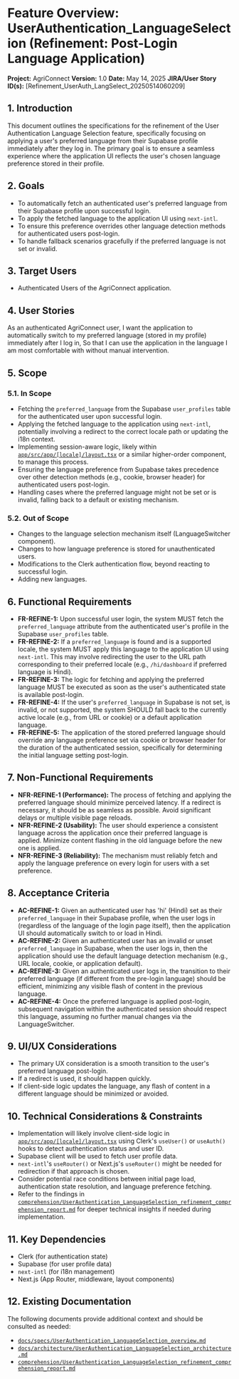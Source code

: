 # Feature Overview: UserAuthentication_LanguageSelection (Refinement: Post-Login Language Application)

**Project:** AgriConnect
**Version:** 1.0
**Date:** May 14, 2025
**JIRA/User Story ID(s):** [Refinement_UserAuth_LangSelect_20250514060209]

## 1. Introduction

This document outlines the specifications for the refinement of the User Authentication Language Selection feature, specifically focusing on applying a user's preferred language from their Supabase profile immediately after they log in. The primary goal is to ensure a seamless experience where the application UI reflects the user's chosen language preference stored in their profile.

## 2. Goals

- To automatically fetch an authenticated user's preferred language from their Supabase profile upon successful login.
- To apply the fetched language to the application UI using `next-intl`.
- To ensure this preference overrides other language detection methods for authenticated users post-login.
- To handle fallback scenarios gracefully if the preferred language is not set or invalid.

## 3. Target Users

- Authenticated Users of the AgriConnect application.

## 4. User Stories

As an authenticated AgriConnect user,
I want the application to automatically switch to my preferred language (stored in my profile) immediately after I log in,
So that I can use the application in the language I am most comfortable with without manual intervention.

## 5. Scope

### 5.1. In Scope

- Fetching the `preferred_language` from the Supabase `user_profiles` table for the authenticated user upon successful login.
- Applying the fetched language to the application using `next-intl`, potentially involving a redirect to the correct locale path or updating the i18n context.
- Implementing session-aware logic, likely within [`app/src/app/[locale]/layout.tsx`](app/src/app/[locale]/layout.tsx) or a similar higher-order component, to manage this process.
- Ensuring the language preference from Supabase takes precedence over other detection methods (e.g., cookie, browser header) for authenticated users post-login.
- Handling cases where the preferred language might not be set or is invalid, falling back to a default or existing mechanism.

### 5.2. Out of Scope

- Changes to the language selection mechanism itself (LanguageSwitcher component).
- Changes to how language preference is stored for unauthenticated users.
- Modifications to the Clerk authentication flow, beyond reacting to successful login.
- Adding new languages.

## 6. Functional Requirements

- **FR-REFINE-1:** Upon successful user login, the system MUST fetch the `preferred_language` attribute from the authenticated user's profile in the Supabase `user_profiles` table.
- **FR-REFINE-2:** If a `preferred_language` is found and is a supported locale, the system MUST apply this language to the application UI using `next-intl`. This may involve redirecting the user to the URL path corresponding to their preferred locale (e.g., `/hi/dashboard` if preferred language is Hindi).
- **FR-REFINE-3:** The logic for fetching and applying the preferred language MUST be executed as soon as the user's authenticated state is available post-login.
- **FR-REFINE-4:** If the user's `preferred_language` in Supabase is not set, is invalid, or not supported, the system SHOULD fall back to the currently active locale (e.g., from URL or cookie) or a default application language.
- **FR-REFINE-5:** The application of the stored preferred language should override any language preference set via cookie or browser header for the duration of the authenticated session, specifically for determining the initial language setting post-login.

## 7. Non-Functional Requirements

- **NFR-REFINE-1 (Performance):** The process of fetching and applying the preferred language should minimize perceived latency. If a redirect is necessary, it should be as seamless as possible. Avoid significant delays or multiple visible page reloads.
- **NFR-REFINE-2 (Usability):** The user should experience a consistent language across the application once their preferred language is applied. Minimize content flashing in the old language before the new one is applied.
- **NFR-REFINE-3 (Reliability):** The mechanism must reliably fetch and apply the language preference on every login for users with a set preference.

## 8. Acceptance Criteria

- **AC-REFINE-1:** Given an authenticated user has 'hi' (Hindi) set as their `preferred_language` in their Supabase profile, when the user logs in (regardless of the language of the login page itself), then the application UI should automatically switch to or load in Hindi.
- **AC-REFINE-2:** Given an authenticated user has an invalid or unset `preferred_language` in Supabase, when the user logs in, then the application should use the default language detection mechanism (e.g., URL locale, cookie, or application default).
- **AC-REFINE-3:** Given an authenticated user logs in, the transition to their preferred language (if different from the pre-login language) should be efficient, minimizing any visible flash of content in the previous language.
- **AC-REFINE-4:** Once the preferred language is applied post-login, subsequent navigation within the authenticated session should respect this language, assuming no further manual changes via the LanguageSwitcher.

## 9. UI/UX Considerations

- The primary UX consideration is a smooth transition to the user's preferred language post-login.
- If a redirect is used, it should happen quickly.
- If client-side logic updates the language, any flash of content in a different language should be minimized or avoided.

## 10. Technical Considerations & Constraints

- Implementation will likely involve client-side logic in [`app/src/app/[locale]/layout.tsx`](app/src/app/[locale]/layout.tsx) using Clerk's `useUser()` or `useAuth()` hooks to detect authentication status and user ID.
- Supabase client will be used to fetch user profile data.
- `next-intl`'s `useRouter()` or Next.js's `useRouter()` might be needed for redirection if that approach is chosen.
- Consider potential race conditions between initial page load, authentication state resolution, and language preference fetching.
- Refer to the findings in [`comprehension/UserAuthentication_LanguageSelection_refinement_comprehension_report.md`](comprehension/UserAuthentication_LanguageSelection_refinement_comprehension_report.md) for deeper technical insights if needed during implementation.

## 11. Key Dependencies

- Clerk (for authentication state)
- Supabase (for user profile data)
- `next-intl` (for i18n management)
- Next.js (App Router, middleware, layout components)

## 12. Existing Documentation

The following documents provide additional context and should be consulted as needed:
- [`docs/specs/UserAuthentication_LanguageSelection_overview.md`](docs/specs/UserAuthentication_LanguageSelection_overview.md)
- [`docs/architecture/UserAuthentication_LanguageSelection_architecture.md`](docs/architecture/UserAuthentication_LanguageSelection_architecture.md)
- [`comprehension/UserAuthentication_LanguageSelection_refinement_comprehension_report.md`](comprehension/UserAuthentication_LanguageSelection_refinement_comprehension_report.md)